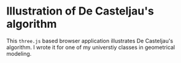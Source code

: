 # Illustration of De Casteljau's algorithm

This `three.js` based browser application illustrates De Casteljau's algorithm. I wrote it for one of my universtiy classes in geometrical modeling. 